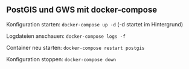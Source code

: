 ## PostGIS und GWS mit docker-compose

Konfiguration starten:
```docker-compose up -d```
(-d startet im Hintergrund)

Logdateien anschauen:
```docker-compose logs -f```

Container neu starten:
```docker-compose restart postgis```

Konfiguration stoppen:
```docker-compose down```